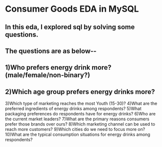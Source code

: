 # Consumer Goods EDA in MySQL

## In this eda, I explored sql by solving some questions.
## The questions are as below--

1)Who prefers energy drink more?(male/female/non-binary?)
- 

2)Which age group prefers energy drinks more?
-
3)Which type of marketing reaches the most Youth (15-30)?
4)What are the preferred ingredients of energy drinks among respondents?
5)What packaging preferences do respondents have for energy drinks?
6)Who are the current market leaders?
7)What are the primary reasons consumers prefer those brands over ours?
8)Which marketing channel can be used to reach more customers?
9)Which cities do we need to focus more on?
10)What are the typical consumption situations for energy drinks among 
respondents?
